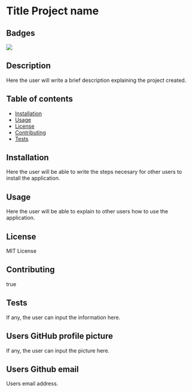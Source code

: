 # Title Project name

## Badges 
[![](https://img.shields.io/github/license/cag-martinez/README-Generator?style=plastic)]()

## Description 
Here the user will write a brief description explaining the project created.

## Table of contents
* [Installation](#installation)
* [Usage](#usage)
* [License](#license)
* [Contributing](#contributing)
* [Tests](#tests)


## Installation 
Here the user will be able to write the steps necesary for other users to install the application.

## Usage 
Here the user will be able to explain to other users how to use the application.

## License 
MIT License

## Contributing 
true

## Tests 
If any, the user can input the information here.

## Users GitHub profile picture 
If any, the user can input the picture here.

## Users Github email 
Users email address.
